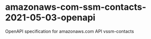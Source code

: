 # amazonaws-com-ssm-contacts-2021-05-03-openapi
OpenAPI specification for amazonaws.com API vssm-contacts
